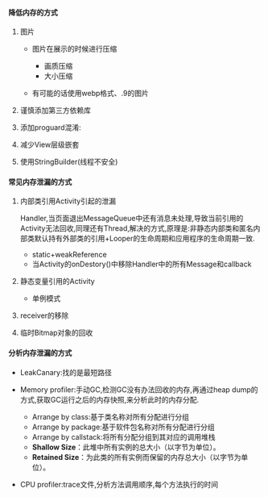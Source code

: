 #### 降低内存的方式

1. 图片

   - 图片在展示的时候进行压缩
     - 画质压缩
     - 大小压缩

   - 有可能的话使用webp格式、.9的图片

2. 谨慎添加第三方依赖库
3. 添加proguard混淆:
4. 减少View层级嵌套
5. 使用StringBuilder(线程不安全)

#### 常见内存泄漏的方式

1. 内部类引用Activity引起的泄漏

   Handler,当页面退出MessageQueue中还有消息未处理,导致当前引用的Activity无法回收,同理还有Thread,解决的方式,原理是:非静态内部类和匿名内部类默认持有外部类的引用+Looper的生命周期和应用程序的生命周期一致.

   - static+weakReference
   - 当Activity的onDestory()中移除Handler中的所有Message和callback

2. 静态变量引用的Activity
   - 单例模式

3. receiver的移除
4. 临时Bitmap对象的回收

#### 分析内存泄漏的方式

- LeakCanary:找的是最短路径

- Memory profiler:手动GC,检测GC没有办法回收的内存,再通过heap dump的方式,获取GC运行之后的内存快照,来分析此时的内存分配.
  - Arrange by class:基于类名称对所有分配进行分组
  - Arrange by package:基于软件包名称对所有分配进行分组
  - Arrange by callstack:将所有分配分组到其对应的调用堆栈
  - **Shallow Size**：此堆中所有实例的总大小（以字节为单位）。
  - **Retained Size**：为此类的所有实例而保留的内存总大小（以字节为单位）。

- CPU profiler:trace文件,分析方法调用顺序,每个方法执行的时间



